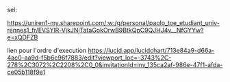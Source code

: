 sel:

https://uniren1-my.sharepoint.com/:w:/g/personal/paolo_toe_etudiant_univ-rennes1_fr/EVSYlR-VjkJNjTataGokOrwB9BtkQpC9QJHJ4v__NfGYYw?e=xQDFZB

lien pour l'ordre d'execution
https://lucid.app/lucidchart/713e84a9-d66a-4ac0-aa9d-f5b6c96f7883/edit?viewport_loc=-3743%2C-278%2C3072%2C2208%2C0_0&invitationId=inv_135ca2af-986e-47f1-afda-ce05b118f9e1

